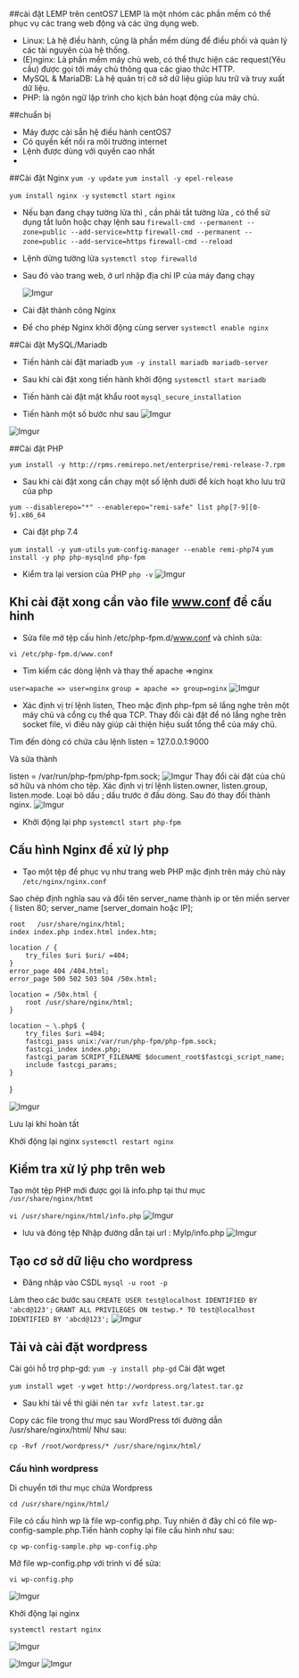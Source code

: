 ##cài đặt LEMP trên centOS7
LEMP là một nhóm các phần mềm có thể phục vụ các trang web động và các ứng dụng web.

- Linux: Là hệ điều hành, cũng là phần mềm dùng để điều phối và quản lý các tài nguyên của hệ thống.
- (E)nginx: Là phần mềm máy chủ web, có thể thực hiện các request(Yêu cầu) được gọi tới máy chủ thông qua các giao thức HTTP.
- MySQL & MariaDB: Là hệ quản trị cở sở dữ liệu giúp lưu trữ và truy xuất dữ liệu.
- PHP: là ngôn ngữ lập trình cho kịch bản hoạt động của máy chủ.

##chuẩn bị 
- Máy được cài sẵn hệ điều hành centOS7
- Có quyền kết nối ra môi trường internet
- Lệnh được dùng với quyền cao nhất
- 
##Cài đặt Nginx 
`yum -y update`
`yum install -y epel-release` 

`yum install nginx -y`
`systemctl start nginx`

- Nếu bạn đang chạy tường lửa thì , cần phải tắt tường lửa ,
có thể sử dụng tắt luôn hoặc chạy lệnh sau 
`firewall-cmd --permanent --zone=public --add-service=http`
`firewall-cmd --permanent --zone=public --add-service=https`
`firewall-cmd --reload`

- Lệnh dừng tường lửa 
`systemctl stop firewalld`

- Sau đó vào trang web, ở url nhập địa chỉ IP của máy đang chạy
  
  ![Imgur](https://i.imgur.com/dg8Si9o.png)

- Cài đặt thành công Nginx
- Để cho phép Nginx khởi động cùng server 
`systemctl enable nginx`

##Cài đặt MySQL/Mariadb 
- Tiến hành cài đặt mariadb
`yum -y install mariadb mariadb-server`

- Sau khi cài đặt xong tiến hành khởi động 
`systemctl start mariadb`
- Tiến hành cài đặt mật khẩu root 
`mysql_secure_installation`

- Tiến hành một số bước như sau 
![Imgur](https://i.imgur.com/YIkZkjO.png)

![Imgur](https://i.imgur.com/Rt7Bp6H.png)

##Cài đặt PHP

`yum install -y http://rpms.remirepo.net/enterprise/remi-release-7.rpm`
 
 - Sau khi cài đặt xong cần chạy một số lệnh dưới để kích hoạt kho lưu trữ của php

`yum --disablerepo="*" --enablerepo="remi-safe" list php[7-9][0-9].x86_64`

- Cài đặt php 7.4

`yum install -y yum-utils`
`yum-config-manager --enable remi-php74`
`yum install -y php php-mysqlnd php-fpm`

- Kiểm tra lại version của PHP
`php -v`
![Imgur](https://i.imgur.com/BIXTKgI.png)

## Khi cài đặt xong cần vào file www.conf để cấu hinh
- Sửa file mở tệp cấu hình /etc/php-fpm.d/www.conf và chỉnh sửa:

`vi /etc/php-fpm.d/www.conf`

- Tìm kiếm các dòng lệnh và thay thế apache =>nginx

`user=apache => user=nginx`
`group = apache => group=nginx`
![Imgur](https://i.imgur.com/6iFsu9k.png)

- Xác định vị trí lệnh listen, Theo mặc định php-fpm sẽ lắng nghe trên một máy chủ và cổng cụ thể qua TCP. Thay đổi cài đặt để nó lắng nghe trên socket file, vì điều này giúp cải thiện hiệu suất tổng thể của máy chủ.

Tìm đến dòng có chứa câu lệnh listen = 127.0.0.1:9000

Và sửa thành

listen = /var/run/php-fpm/php-fpm.sock;
![Imgur](https://i.imgur.com/lcRJLrM.png)
Thay đổi cài đặt của chủ sở hữu và nhóm cho tệp. Xác định vị trí lệnh listen.owner, listen.group, listen.mode. Loại bỏ dấu ; dấu trước ở đầu dòng. Sau đó thay đổi thành nginx.
![Imgur](https://i.imgur.com/ECeQufU.png)


- Khởi động lại php
`systemctl start php-fpm`

## Cấu hình Nginx để xử lý php
- Tạo một tệp để phục vụ như trang web PHP mặc định trên máy chủ này
`/etc/nginx/nginx.conf`

Sao chép định nghĩa sau và đổi tên server_name thành ip or tên miền
server {
    listen       80;
    server_name  [server_domain hoặc IP];

    root   /usr/share/nginx/html;
    index index.php index.html index.htm;

    location / {
        try_files $uri $uri/ =404;
    }
    error_page 404 /404.html;
    error_page 500 502 503 504 /50x.html;

    location = /50x.html {
        root /usr/share/nginx/html;
    }

    location ~ \.php$ {
        try_files $uri =404;
        fastcgi_pass unix:/var/run/php-fpm/php-fpm.sock;
        fastcgi_index index.php;
        fastcgi_param SCRIPT_FILENAME $document_root$fastcgi_script_name;
        include fastcgi_params;
    }
}

![Imgur](https://i.imgur.com/lAWPiKQ.png) 

Lưu lại khi hoàn tất 

Khởi động lại nginx
`systemctl restart nginx`

## Kiểm tra xử lý php trên web
Tạo một tệp PHP mới được gọi là info.php tại thư mục `/usr/share/nginx/htmt`

`vi /usr/share/nginx/html/info.php`
![Imgur](https://i.imgur.com/Q8jQ214.png)

- lưu và đóng tệp
Nhập đường dẫn tại url : MyIp/info.php
![Imgur](https://i.imgur.com/e8yVtsO.png)

## Tạo cơ sở dữ liệu cho wordpress

- Đăng nhập vào CSDL
`mysql -u root -p`

Làm theo các bước sau
`CREATE USER test@localhost IDENTIFIED BY 'abcd@123';`
`GRANT ALL PRIVILEGES ON testwp.* TO test@localhost IDENTIFIED BY 'abcd@123';`
![Imgur](https://i.imgur.com/Bori2jU.png)

## Tải và cài đặt wordpress
Cài gói hỗ trợ php-gd: `yum -y install php-gd`
Cài đặt wget 

`yum install wget -y`
`wget http://wordpress.org/latest.tar.gz`

- Sau khi tải về thì giải nén 
`tar xvfz latest.tar.gz`

Copy các file trong thư mục sau WordPress tới đường dẫn /usr/share/nginx/html/ Như sau:

`cp -Rvf /root/wordpress/* /usr/share/nginx/html/`

### Cấu hình wordpress

Di chuyển tới thư mục chứa Wordpress

`cd /usr/share/nginx/html/`

File có cấu hình wp là file wp-config.php. Tuy nhiên ở đây chỉ có file wp-config-sample.php.Tiến hành cophy lại file cấu hình như sau:

`cp wp-config-sample.php wp-config.php`

Mở file wp-config.php với trình vi để sửa:

`vi wp-config.php`

![Imgur](https://i.imgur.com/P8EoNeV.png)

Khởi động lại nginx

`systemctl restart nginx`

![Imgur](https://i.imgur.com/4iawjw1.png)

![Imgur](https://i.imgur.com/rm0gvkO.png)
![Imgur](https://i.imgur.com/WtMPkn1.png)

